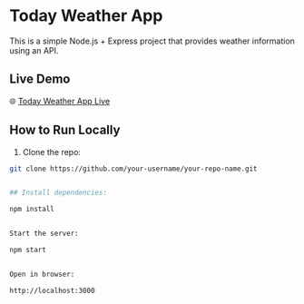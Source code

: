 # Today Weather App

This is a simple Node.js + Express project that provides weather information using an API.

## Live Demo  
🌐 [Today Weather App Live](https://todayweather-4hucoclr3-rams-projects-3e4052d2.vercel.app)

## How to Run Locally

1. Clone the repo:  
```bash
git clone https://github.com/your-username/your-repo-name.git


## Install dependencies:

npm install


Start the server:

npm start


Open in browser:

http://localhost:3000
